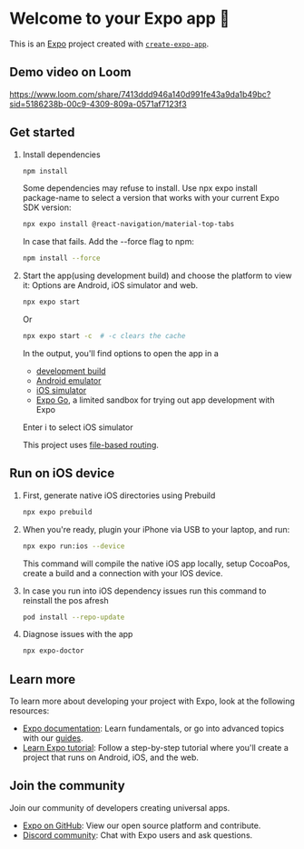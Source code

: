 # Welcome to your Expo app 👋

This is an [Expo](https://expo.dev) project created with [`create-expo-app`](https://www.npmjs.com/package/create-expo-app).

## Demo video on Loom
   https://www.loom.com/share/7413ddd946a140d991fe43a9da1b49bc?sid=5186238b-00c9-4309-809a-0571af7123f3

## Get started

1. Install dependencies

   ```bash
   npm install
   ```
   Some dependencies may refuse to install. Use npx expo install package-name to select a version that works with your current Expo SDK version:

   ```bash
   npx expo install @react-navigation/material-top-tabs
   ```

   In case that fails. Add the --force flag to npm:

   ```bash
   npm install --force
   ```

2. Start the app(using development build) and choose the platform to view it: Options are Android, iOS simulator and web.

   ```bash
   npx expo start
   ```

   Or

   ```bash
   npx expo start -c  # -c clears the cache
   ```

   In the output, you'll find options to open the app in a

   - [development build](https://docs.expo.dev/develop/development-builds/introduction/)
   - [Android emulator](https://docs.expo.dev/workflow/android-studio-emulator/)
   - [iOS simulator](https://docs.expo.dev/workflow/ios-simulator/)
   - [Expo Go](https://expo.dev/go), a limited sandbox for trying out app development with Expo

   Enter i to select iOS simulator

   This project uses [file-based routing](https://docs.expo.dev/router/introduction).

## Run on iOS device

1. First, generate native iOS directories using Prebuild

   ```bash
   npx expo prebuild
   ```

2. When you're ready, plugin your iPhone via USB to your laptop, and run:

   ```bash
   npx expo run:ios --device
   ```

   This command will compile the native iOS app locally, setup CocoaPos, create a build and a connection with your IOS device.

3. In case you run into iOS dependency issues run this command to reinstall the pos afresh

   ```bash
   pod install --repo-update
   ```

4. Diagnose issues with the app

   ```bash
   npx expo-doctor
   ```
   
## Learn more

To learn more about developing your project with Expo, look at the following resources:

- [Expo documentation](https://docs.expo.dev/): Learn fundamentals, or go into advanced topics with our [guides](https://docs.expo.dev/guides).
- [Learn Expo tutorial](https://docs.expo.dev/tutorial/introduction/): Follow a step-by-step tutorial where you'll create a project that runs on Android, iOS, and the web.

## Join the community

Join our community of developers creating universal apps.

- [Expo on GitHub](https://github.com/expo/expo): View our open source platform and contribute.
- [Discord community](https://chat.expo.dev): Chat with Expo users and ask questions.
